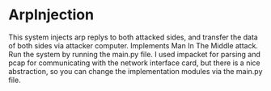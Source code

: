 # ArpInjection
This system injects arp replys to both attacked sides, and transfer the data of both sides via attacker computer. Implements Man In The Middle attack.
Run the system by running the main.py file.
I used impacket for parsing and pcap for communicating with the network interface card, but there is a nice abstraction, 
so you can change the implementation modules via the main.py file.
